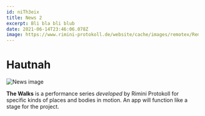 ```yaml
---
id: niTh3eix
title: News 2
excerpt: Bli bla bli blub
date: 2021-06-14T23:46:06.078Z
image: https://www.rimini-protokoll.de/website/cache/images/remotex/Remote%20Belgrad/1280-20.09.BGnaDaljinski%20photoSonjaZugic15.jpg
---
```

# Hautnah
![News image](https://www.rimini-protokoll.de/website/cache/images/remotex/Remote%20Belgrad/1280-20.09.BGnaDaljinski%20photoSonjaZugic15.jpg)


**The Walks** is a performance series *developed* by Rimini Protokoll for specific kinds of places and bodies in motion. An app will function like a stage for the project.
